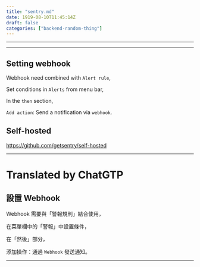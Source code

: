 ```yaml
---
title: "sentry.md"
date: 1919-08-10T11:45:14Z
draft: false
categories: ["backend-random-thing"]
---
```




---

<!--HugoNoteFlag-->

---

## Setting webhook

Webhook need combined with `Alert rule`,

Set conditions in `Alerts` from menu bar,

In the `then` section,

`Add action`: Send a notification via `webhook`.

## Self-hosted

https://github.com/getsentry/self-hosted

---

<!--HugoNoteZhFlag-->

# Translated by ChatGTP

## 設置 Webhook

Webhook 需要與「警報規則」結合使用，

在菜單欄中的「警報」中設置條件，

在「然後」部分，

添加操作：通過 `Webhook` 發送通知。

---

